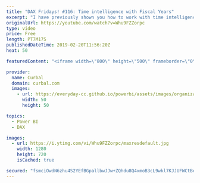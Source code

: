 ```yaml
---
title: "DAX Fridays! #116: Time intelligence with Fiscal Years"
excerpt: "I have previously shown you how to work with time intelligence functions using a standard calendar, but how do you do it with Fiscal Calendars? Let's take a look at that. #powerbi #DAX #daxfridays #curbal #timeintelligence  If you have missed the previous videos, here you have one of them: https://youtu.be/5WGOTsYngCI"
originalUrl: https://youtube.com/watch?v=Whu9FZZorpc
type: video
price: Free
length: PT7M17S
publishedDateTime: 2019-02-20T11:56:20Z
heat: 50

featuredContent: "<iframe width=\"800\" height=\"500\" frameborder=\"0\" src=\"https://www.youtube.com/embed/Whu9FZZorpc\" allow=\"accelerometer; autoplay; encrypted-media; gyroscope; picture-in-picture\" allowfullscreen></iframe>"

provider:
  name: Curbal
  domain: curbal.com
  images:
    - url: https://everyday-cc.github.io/powerbi/assets/images/organizations/curbal.com-50x50.jpg
      width: 50
      height: 50

topics:
  - Power BI
  - DAX

images:
  - url: https://i.ytimg.com/vi/Whu9FZZorpc/maxresdefault.jpg
    width: 1280
    height: 720
    isCached: true

secured: "fsmciOwdN6zhu4S2YEfBGpallbwJJw+ZQhdu8Q4xmoB3cL9wkl7KJJUFWCtBemCQI6itZIExF6T9+8ujo5K/GMTeyc8o5Gym61OmIwWJXHidS7tVGKES75tHZG35Fal6mJftH7Qn+QfD9lConJL22biLRbXLiuBuP13VmiHmriISGyAYKmftAAKeTz9L7VtoAeYSeT62pMaYLCQbfQcqHBPCuDsbXDcVhR8P1CaQ0NHYMX0XnIRZ4IJkmL/Z43RKMTJwgMGuNRfbvHWP0o+ZseEKqK7XHQTXfyyHxaFWEQ6Z4zUDGeaHsccPmHfDJNy+CYDFMbCK9P/pv5TzEgNd1QOEERcM64gfVDmb6roL0ZBG0smTq+J69MKWNBj+1EvlOKecTfQgUD6wda6n27uqXTr2YnmAmFAKDsACNuqXFmc=;12LXFLeK5r6vEM3P9r/Sjg=="
---
```


